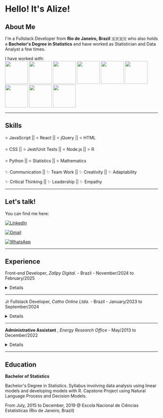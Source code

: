 # Hello! It's Alize!

## About Me
 I'm a Fullstack Developer from **Rio de Janeiro, Brazil** 🇧🇷🇧🇷 who also holds a **Bachelor's Degree in Statistics** and have worked as Statistician and Data Analyst a few times.

I have worked with: <br />
<img width='75' height='75' src="https://cdn.jsdelivr.net/gh/devicons/devicon@latest/icons/react/react-original.svg" />
<img width='75' height='75' src="https://cdn.jsdelivr.net/gh/devicons/devicon@latest/icons/javascript/javascript-original.svg" />
<img width='75' height='75' src="https://cdn.jsdelivr.net/gh/devicons/devicon@latest/icons/typescript/typescript-original.svg" />
<img width='75' height='75' src="https://cdn.jsdelivr.net/gh/devicons/devicon@latest/icons/html5/html5-original.svg" />
<img width='75' height='75' src="https://cdn.jsdelivr.net/gh/devicons/devicon@latest/icons/css3/css3-original.svg" />
<img width='75' height='75' src="https://cdn.jsdelivr.net/gh/devicons/devicon@latest/icons/python/python-original.svg" />
<img width='75' height='75' src="https://cdn.jsdelivr.net/gh/devicons/devicon@latest/icons/nodejs/nodejs-original.svg" />
<img width='75' height='75' src="https://cdn.jsdelivr.net/gh/devicons/devicon@latest/icons/r/r-original.svg" />
<img width='75' height='75' src="https://cdn.jsdelivr.net/gh/devicons/devicon@latest/icons/jest/jest-plain.svg" />
<hr>

## Skills

:star: JavaScript || :star: React  || :star: jQuery || :star: HTML

:star: CSS || :star: Jest/Unit Tests || :star: Node.js || :star: R 

:star: Python || :star: Statistics  || :star: Mathematics

:sparkles: Communication || :sparkles: Team Work || :sparkles: Creativity || :sparkles: Adaptability

:sparkles: Critical Thinking || :sparkles: Leadership || :sparkles: Empathy 
<hr>

## Let's talk!
You can find me here:

[![LinkedIn](https://img.shields.io/badge/linkedin-%230077B5.svg?style=for-the-badge&logo=linkedin&logoColor=white)](https://www.linkedin.com/in/alizeleal/)

[![Gmail](https://img.shields.io/badge/Gmail-D14836?style=for-the-badge&logo=gmail&logoColor=white)](mailto:alize.de.fatima%40gmail.com)

[![WhatsApp](https://img.shields.io/badge/WhatsApp-25D366?style=for-the-badge&logo=whatsapp&logoColor=white)](https://wa.me/5521988088497)
<hr>

## Experience


Front-end Developer, _Zallpy Digital._ - Brazil - November/2024 to February/2025
<details>
 
_Zallpy is a company specialized in developing tailored digital solutions and outsourcing, with national and
international clients and offices in Brazil and USA and over $16.2 Million revenue._

**Key Activities:**

Allocated in a credit union present in over 300 locations and 300K clients.
**Form Fields Validation:** Create and validate form Fields using jQuery. Fetching data from
the database to fill inputs and other fields. Selection of visibility, formatting, Regex, and
more.

**Reports** : Creating reports from Low-Code platform and SQL queries.

**User Support:** Supporting users to use the tool and fixing eventual bugs.

**Business Rules Creation and Management:** Creating and updating business rules
according to the needs of the company, ensuring the proper function of the components
and operation.

</details>
<hr>

Jr Fullstack Developer, _Catho Online Ltda._ - Brazil - January/2023 to September/2024

<details>
 
_Catho is a technology company that functions as an online classified of resumes and vacancies with several
tools for applicants and companies, with over 350K clients and $50 Million revenue._

**Key Activities:

React Component Development:** Created and maintained reusable components using
the Atomic Design methodology, ensuring modularity and efficiency in development.

**Styling and Responsive Design** : Implemented styles with CSS and Styled Components,
delivering modern and responsive user interfaces, aligned with best design practices.
**Web Page Development:** Build complete and dynamic web pages by integrating
developed components, ensuring high performance and consistency in user interfaces.
Working with Figma and Storybook.

**Collaboration and Team Support:** Assisted other development teams by sharing
technical knowledge and providing support for solution integration.
**Accessibility Evaluation:** Assessed and implemented accessibility standards to ensure
applications met inclusion criteria and complied with accessibility regulations.

</details>
<hr>

**Administrative Assistant** , _Energy Research Office_ - May/2013 to December/2022

<details>
 
_EPE is a state-owned company whose purpose is to ensure the basis for the sustainable development of the
country's energy infrastructure_

**Key Activities:**

Worked in the Office of the Director of Petroleum, Gas, and Biofuels Studies managing
contracts, personnel and contact with internal and external agents.
Developed a database in Microsoft Access to manage the training events of all
employees of the area., with queries and dynamic report generation.

For two years, presided over the Internal Commission for the Prevention of Workplace
Accidents and Harassment, managing the commission's efforts to promote actions for
the prevention of risky situations and adverse working conditions.

</details>
<hr>

## Education

**Bachelor of Statistics**

Bachelor's Degree in Statistics. Syllabus involving data analysis using linear models and
developing models with R. Capstone Project using Natural Language Process and Decision
Models.

From July, 2015 to December, 2019 @ Escola Nacional de Ciências Estatísticas (Rio de Janeiro, Brazil)

<!--
**alizeleal/alizeleal** is a ✨ _special_ ✨ repository because its `README.md` (this file) appears on your GitHub profile.

Here are some ideas to get you started:

- 🔭 I’m currently working on ...
- 🌱 I’m currently learning ...
- 👯 I’m looking to collaborate on ...
- 🤔 I’m looking for help with ...
- 💬 Ask me about ...
- 📫 How to reach me: ...
- 😄 Pronouns: ...
- ⚡ Fun fact: ...
-->
